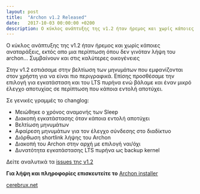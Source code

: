 ```yaml
---
layout: post
title:  "Archon v1.2 Released"
date:   2017-10-03 00:00:00 +0200
description: Ο κύκλος ανάπτυξης της v1.2 ήταν ήρεμος και χωρίς κάποιες αναταράξεις, εκτός απο μια περίπτωση όπου δεν γινόταν λήψη του archon... 
---
```

Ο κύκλος ανάπτυξης της v1.2 ήταν ήρεμος και χωρίς κάποιες αναταράξεις, εκτός απο μια περίπτωση όπου δεν γινόταν λήψη του archon... Συμβαίνουν και στις καλύτερες οικογένειες

Στην v1.2 εστιάσαμε στην βελτίωση των μηνυμάτων που εμφανίζονται στον χρήστη για να είναι πιο περιγραφικά. Επίσης προσθέσαμε την επιλογή για εγκατάσταση και του LTS πυρήνα ενώ βάλαμε και έναν μικρό έλεγχο αποτυχίας σε περίπτωση που κάποια εντολή αποτύχει.

Σε γενικές γραμμές το changlog:

- Μειώθηκε ο χρόνος αναμονής των Sleep
- Διακοπή εγκατάστασης όταν κάποια εντολή αποτύχει
- Βελτίωση μηνυμάτων 
- Αφαίρεση μηνυμάτων για τον έλεγχο σύνδεσης στο διαδίκτυο
- Διόρθωση shortlink λήψης του Archon
- Διακοπή του Archon στην αρχή με επιλογή ναι/όχι
- Δυνατότητα εγκατάστασης LTS πυρήνα ως backup kernel

Δείτε αναλυτικά τα [issues της v1.2](https://github.com/CerebruxCode/Archon/issues?q=is:issue+is:closed+milestone:"Archon+v1.2")

**Για λήψη και πληροφορίες επισκευτείτε το** [Archon installer](https://github.com/CerebruxCode/Archon)


[cerebrux.net](https://cerebrux.net)
